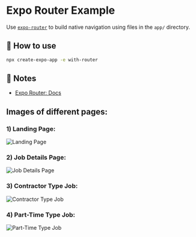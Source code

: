 # Expo Router Example

Use [`expo-router`](https://docs.expo.dev/router/introduction/) to build native navigation using files in the `app/` directory.

## 🚀 How to use

```sh
npx create-expo-app -e with-router
```

## 📝 Notes

- [Expo Router: Docs](https://docs.expo.dev/router/introduction/)

## Images of different pages:
### 1) Landing Page: 
![Landing Page](https://i.imgur.com/mo5CAHy.jpg)

### 2) Job Details Page:
![Job Details Page](https://i.imgur.com/Kjoid1F.jpg)

### 3) Contractor Type Job:
![Contractor Type Job](https://i.imgur.com/pJMttfj.jpg)

### 4) Part-Time Type Job:
![Part-Time Type Job](https://i.imgur.com/JKYKuMZ.jpg)
